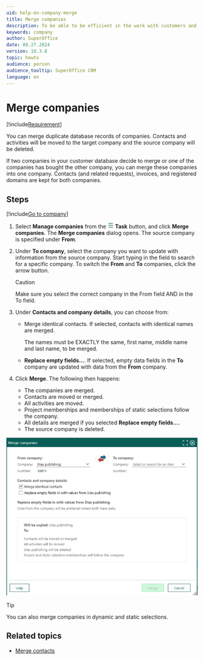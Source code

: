 ```yaml
---
uid: help-en-company-merge
title: Merge companies
description: To be able to be efficient in the work with customers and contacts, it is vital to have a "clutter free" environment. This means delete unused companies and contacts, and merge duplicated companies and contacts.
keywords: company
author: SuperOffice
date: 08.27.2024
version: 10.3.8
topic: howto
audience: person
audience_tooltip: SuperOffice CRM
language: en
---
```


# Merge companies

[!include[Requirement](../../learn/includes/note-req-manage-entities.md)]

You can merge duplicate database records of companies. Contacts and activities will be moved to the target company and the source company will be deleted.

If two companies in your customer database decide to merge or one of the companies has bought the other company, you can merge these companies into one company. Contacts (and related requests), invoices, and registered domains are kept for both companies.

## Steps

[!include[Go to company](../../learn/includes/goto-company.md)]

1. Select **Manage companies** from the ![icon][img3] **Task** button, and click **Merge companies**.
    The **Merge companies** dialog opens. The source company is specified under **From**.

1. Under **To company**, select the company you want to update with information from the source company. Start typing in the field to search for a specific company. To switch the **From** and **To** companies, click the arrow button.

    > [!CAUTION]
    > Make sure you select the correct company in the From field AND in the To field.

1. Under **Contacts and company details**, you can choose from:

    * Merge identical contacts. If selected, contacts with identical names are merged.

        The names must be EXACTLY the same, first name, middle name and last name, to be merged.

    * **Replace empty fields...**. If selected, empty data fields in the **To** company are updated with data from the **From** company.

1. Click **Merge**. The following then happens:

    * The companies are merged.
    * Contacts are moved or merged.
    * All activities are moved.
    * Project memberships and memberships of static selections follow the company.
    * All details are merged if you selected **Replace empty fields...**.
    * The source company is deleted.

![Merge companies dialog -screenshot][img4]

> [!TIP]
> You can also merge companies in dynamic and static selections.

## Related topics

* [Merge contacts][2]

<!-- Referenced links -->
[2]: ../../contact/learn/merge-contacts.md

<!-- Referenced images -->
[img3]: ../../../media/icons/btn-menu.png
[img4]: ../../../media/loc/en/company/merge-companies.png
